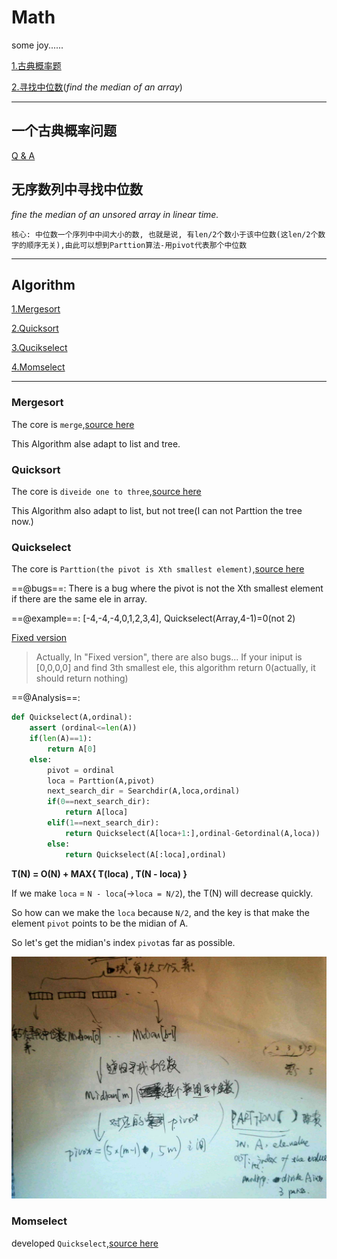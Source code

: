 # Math
some joy......



[1.古典概率题](#一个古典概率问题)

[2.寻找中位数](#无序数列中寻找中位数)(*find the median of an array*)



---

##  一个古典概率问题

[Q & A](./19.8.1.0.md)

## 无序数列中寻找中位数

*fine the median of an unsored array in linear time.*

`核心: 中位数一个序列中中间大小的数, 也就是说, 有len/2个数小于该中位数(这len/2个数字的顺序无关),由此可以想到Parttion算法-用pivot代表那个中位数`





---

## Algorithm

[1.Mergesort](#Mergesort)

[2.Quicksort](#Quicksort)

[3.Qucikselect]()

[4.Momselect]()



---

### Mergesort

The core is `merge`,[source here](./source/Mergesort.py)

This Algorithm alse adapt to list and tree.

### Quicksort

The core is `diveide one to three`,[source here](./source/Quicksort.py)

This Algorithm also adapt to list, but not tree(I can not Parttion the tree now.)



### Quickselect
The core is `Parttion(the pivot is Xth smallest element)`,[source here](./source/Quickselect1.py)

==@bugs==: There is a bug where the pivot is not the Xth smallest element if there are the same ele in array.

==@example==: [-4,-4,-4,0,1,2,3,4], Quickselect(Array,4-1)=0(not 2) 

[Fixed version](./source/Quickselect2.py)

> Actually,  In "Fixed version", there are also bugs... If your iniput is [0,0,0,0] and find 3th smallest ele, this algorithm return 0(actually, it should return nothing)

==@Analysis==:

```python
def Quickselect(A,ordinal):
    assert (ordinal<=len(A))
    if(len(A)==1):
        return A[0]
    else:
        pivot = ordinal
        loca = Parttion(A,pivot)
        next_search_dir = Searchdir(A,loca,ordinal)
        if(0==next_search_dir):
            return A[loca]
        elif(1==next_search_dir):
            return Quickselect(A[loca+1:],ordinal-Getordinal(A,loca))
        else:
            return Quickselect(A[:loca],ordinal)
```

**T(N) = O(N) + MAX{ T(loca) , T(N - loca) }**

If we make `loca` = `N - loca`(->`loca = N/2`), the T(N) will decrease quickly.

So how can we make the `loca` because `N/2`,  and the key is that make the element `pivot` points to be the midian of A.

So let's get the midian's index `pivot`as far as possible.

![tips](./source/Mom.jpg)

### Momselect

developed `Quickselect`,[source here](./source/Momselect.py)

